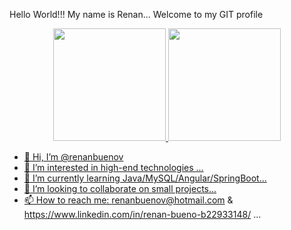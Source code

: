 Hello World!!! My name is Renan... Welcome to my GIT profile

<div align="center">
  <a href="https://github.com/renanbuenov">
  <img height="180em" src="https://github-readme-stats.vercel.app/api?username=renanbuenov&show_icons=true&theme=dracula&include_all_commits=true&count_private=true"/>
  <img height="180em" src="https://github-readme-stats.vercel.app/api/top-langs/?username=renanbuenov&layout=compact&langs_count=7&theme=dracula"/>
</div>
  
- 👋 Hi, I’m @renanbuenov
- 👀 I’m interested in high-end technologies ...
- 🌱 I’m currently learning Java/MySQL/Angular/SpringBoot...
- 💞️ I’m looking to collaborate on small projects...
- 📫 How to reach me: renanbuenov@hotmail.com & https://www.linkedin.com/in/renan-bueno-b22933148/ ...

